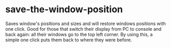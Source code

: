 # save-the-window-position
Saves window's positions and sizes and will restore windows positions with one click. Good for those that switch their display from PC to console and back again: all their windows go to the top left corner. By using this, a simple one click puts them back to where they were before.
